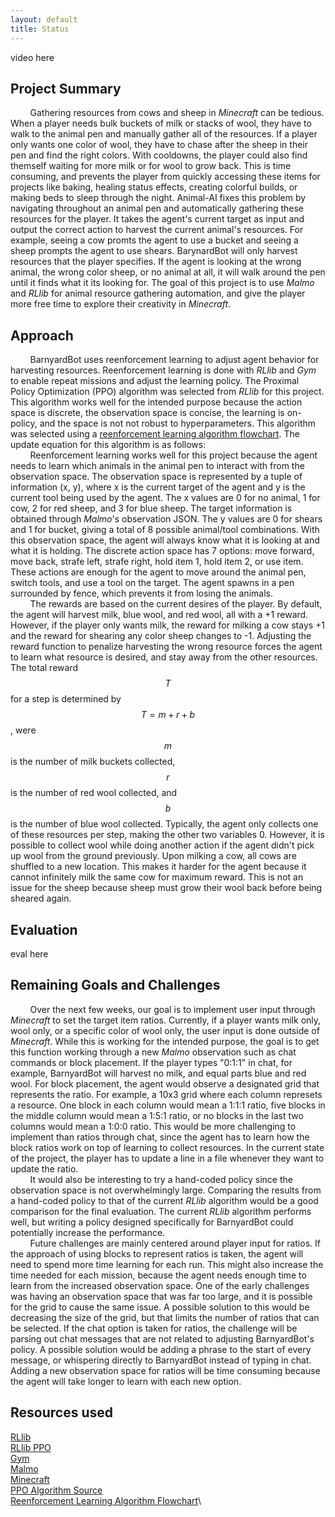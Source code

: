 ```yaml
---
layout: default
title: Status
---
```


video here  

## Project Summary
&nbsp;&nbsp;&nbsp;&nbsp;&nbsp;&nbsp;&nbsp;&nbsp;Gathering resources from cows and sheep in *Minecraft* can be tedious. When a player needs bulk buckets of milk or stacks of wool, they have to walk to the animal pen and manually gather all of the resources. If a player only wants one color of wool, they have to chase after the sheep in their pen and find the right colors. With cooldowns, the player could also find themself waiting for more milk or for wool to grow back. This is time consuming, and prevents the player from quickly accessing these items for projects like baking, healing status effects, creating colorful builds, or making beds to sleep through the night. Animal-AI fixes this problem by navigating throughout an animal pen and automatically gathering these resources for the player. It takes the agent's current target as input and output the correct action to harvest the current animal's resources. For example, seeing a cow promts the agent to use a bucket and seeing a sheep prompts the agent to use shears. BarynardBot will only harvest resources that the player specifies. If the agent is looking at the wrong animal, the wrong color sheep, or no animal at all, it will walk around the pen until it finds what it its looking for. The goal of this project is to use *Malmo* and *RLlib* for animal resource gathering automation, and give the player more free time to explore their creativity in *Minecraft*.  

## Approach
&nbsp;&nbsp;&nbsp;&nbsp;&nbsp;&nbsp;&nbsp;&nbsp;BarnyardBot uses reenforcement learning to adjust agent behavior for harvesting resources. Reenforcement learning is done with *RLlib* and *Gym* to enable repeat missions and adjust the learning policy. The Proximal Policy Optimization (PPO) algorithm was selected from *RLlib* for this project. This algorithm works well for the intended purpose because the action space is discrete, the observation space is concise, the learning is on-policy, and the space is not not robust to hyperparameters. This algorithm was selected using a [reenforcement learning algorithm flowchart](https://static.us.edusercontent.com/files/eS20DbiGQfi4P2skbCN9WYeD). The update equation for this algorithm is as follows:\
&nbsp;&nbsp;&nbsp;&nbsp;&nbsp;&nbsp;&nbsp;&nbsp;Reenforcement learning works well for this project because the agent needs to learn which animals in the animal pen to interact with from the observation space. The observation space is represented by a tuple of information (x, y), where x is the current target of the agent and y is the current tool being used by the agent. The x values are 0 for no animal, 1 for cow, 2 for red sheep, and 3 for blue sheep. The target information is obtained through *Malmo*'s observation JSON. The y values are 0 for shears and 1 for bucket, giving a total of 8 possible animal/tool combinations. With this observation space, the agent will always know what it is looking at and what it is holding. The discrete action space has 7 options: move forward, move back, strafe left, strafe right, hold item 1, hold item 2, or use item. These actions are enough for the agent to move around the animal pen, switch tools, and use a tool on the target. The agent spawns in a pen surrounded by fence, which prevents it from losing the animals.\
&nbsp;&nbsp;&nbsp;&nbsp;&nbsp;&nbsp;&nbsp;&nbsp;The rewards are based on the current desires of the player. By default, the agent will harvest milk, blue wool, and red wool, all with a +1 reward. However, if the player only wants milk, the reward for milking a cow stays +1 and the reward for shearing any color sheep changes to -1. Adjusting the reward function to penalize harvesting the wrong resource forces the agent to learn what resource is desired, and stay away from the other resources. The total reward $$T$$ for a step is determined by $$T = m + r + b$$, were $$m$$ is the number of milk buckets collected, $$r$$ is the number of red wool collected, and $$b$$ is the number of blue wool collected. Typically, the agent only collects one of these resources per step, making the other two variables 0. However, it is possible to collect wool while doing another action if the agent didn't pick up wool from the ground previously. Upon milking a cow, all cows are shuffled to a new location. This makes it harder for the agent because it cannot infinitely milk the same cow for maximum reward. This is not an issue for the sheep because sheep must grow their wool back before being sheared again.

## Evaluation
eval here  

## Remaining Goals and Challenges
&nbsp;&nbsp;&nbsp;&nbsp;&nbsp;&nbsp;&nbsp;&nbsp;Over the next few weeks, our goal is to implement user input through *Minecraft* to set the target item ratios. Currently, if a player wants milk only, wool only, or a specific color of wool only, the user input is done outside of *Minecraft*. While this is working for the intended purpose, the goal is to get this function working through a new *Malmo* observation such as chat commands or block placement. If the player types "0:1:1" in chat, for example, BarnyardBot will harvest no milk, and equal parts blue and red wool. For block placement, the agent would observe a designated grid that represents the ratio. For example, a 10x3 grid where each column represets a resource. One block in each column would mean a 1:1:1 ratio, five blocks in the middle column would mean a 1:5:1 ratio, or no blocks in the last two columns would mean a 1:0:0 ratio. This would be more challenging to implement than ratios through chat, since the agent has to learn how the block ratios work on top of learning to collect resources. In the current state of the project, the player has to update a line in a file whenever they want to update the ratio.\
&nbsp;&nbsp;&nbsp;&nbsp;&nbsp;&nbsp;&nbsp;&nbsp;It would also be interesting to try a hand-coded policy since the observation space is not overwhelmingly large. Comparing the results from a hand-coded policy to that of the current *RLlib* algorithm would be a good comparison for the final evaluation. The current *RLlib* algorithm performs well, but writing a policy designed specifically for BarnyardBot could potentially increase the performance.\
&nbsp;&nbsp;&nbsp;&nbsp;&nbsp;&nbsp;&nbsp;&nbsp;Future challenges are mainly centered around player input for ratios. If the approach of using blocks to represent ratios is taken, the agent will need to spend more time learning for each run. This might also increase the time needed for each mission, because the agent needs enough time to learn from the increased observation space. One of the early challenges was having an observation space that was far too large, and it is possible for the grid to cause the same issue. A possible solution to this would be decreasing the size of the grid, but that limits the number of ratios that can be selected. If the chat option is taken for ratios, the challenge will be parsing out chat messages that are not related to adjusting BarnyardBot's policy. A possible solution would be adding a phrase to the start of every message, or whispering directly to BarnyardBot instead of typing in chat. Adding a new observation space for ratios will be time consuming because the agent will take longer to learn with each new option.

## Resources used
[RLlib](https://docs.ray.io/en/latest/rllib.html)\
[RLlib PPO](https://docs.ray.io/en/latest/rllib-algorithms.html#ppo)\
[Gym](https://gym.openai.com/)\
[Malmo](https://www.microsoft.com/en-us/research/project/project-malmo/)\
[Minecraft](https://www.minecraft.net/en-us/login)\
[PPO Algorithm Source](https://channel9.msdn.com/Events/Neural-Information-Processing-Systems-Conference/Neural-Information-Processing-Systems-Conference-NIPS-2016/Deep-Reinforcement-Learning-Through-Policy-Optimization)\
[Reenforcement Learning Algorithm Flowchart](https://static.us.edusercontent.com/files/eS20DbiGQfi4P2skbCN9WYeD)\

